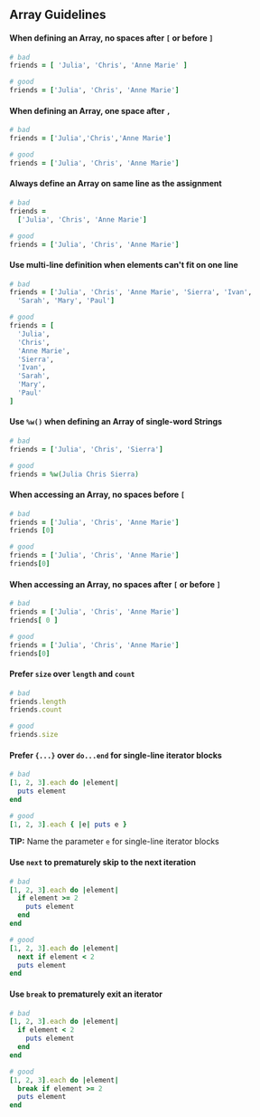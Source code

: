 ## Array Guidelines


#### When defining an Array, no spaces after `[` or before `]`

```ruby
# bad
friends = [ 'Julia', 'Chris', 'Anne Marie' ]

# good
friends = ['Julia', 'Chris', 'Anne Marie']
```


#### When defining an Array, one space after `,`

```ruby
# bad
friends = ['Julia','Chris','Anne Marie']

# good
friends = ['Julia', 'Chris', 'Anne Marie']
```


#### Always define an Array on same line as the assignment

```ruby
# bad
friends =
  ['Julia', 'Chris', 'Anne Marie']

# good
friends = ['Julia', 'Chris', 'Anne Marie']
```


#### Use multi-line definition when elements can't fit on one line

```ruby
# bad
friends = ['Julia', 'Chris', 'Anne Marie', 'Sierra', 'Ivan',
  'Sarah', 'Mary', 'Paul']

# good
friends = [
  'Julia',
  'Chris',
  'Anne Marie',
  'Sierra',
  'Ivan',
  'Sarah',
  'Mary',
  'Paul'
]
```


#### Use `%w()` when defining an Array of single-word Strings

```ruby
# bad
friends = ['Julia', 'Chris', 'Sierra']

# good
friends = %w(Julia Chris Sierra)
```


#### When accessing an Array, no spaces before `[`

```ruby
# bad
friends = ['Julia', 'Chris', 'Anne Marie']
friends [0]

# good
friends = ['Julia', 'Chris', 'Anne Marie']
friends[0]
```


#### When accessing an Array, no spaces after `[` or before `]`

```ruby
# bad
friends = ['Julia', 'Chris', 'Anne Marie']
friends[ 0 ]

# good
friends = ['Julia', 'Chris', 'Anne Marie']
friends[0]
```


#### Prefer `size` over `length` and `count`

```ruby
# bad
friends.length
friends.count

# good
friends.size
```


#### Prefer `{...}` over `do...end` for single-line iterator blocks

```ruby
# bad
[1, 2, 3].each do |element|
  puts element
end

# good
[1, 2, 3].each { |e| puts e }
```

**TIP:** Name the parameter `e` for single-line iterator blocks


#### Use `next` to prematurely skip to the next iteration

```ruby
# bad
[1, 2, 3].each do |element|
  if element >= 2
    puts element
  end
end

# good
[1, 2, 3].each do |element|
  next if element < 2
  puts element
end
```


#### Use `break` to prematurely exit an iterator

```ruby
# bad
[1, 2, 3].each do |element|
  if element < 2
    puts element
  end
end

# good
[1, 2, 3].each do |element|
  break if element >= 2
  puts element
end
```
